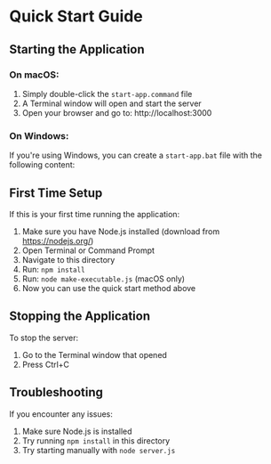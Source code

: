 # Quick Start Guide

## Starting the Application

### On macOS:
1. Simply double-click the `start-app.command` file
2. A Terminal window will open and start the server
3. Open your browser and go to: http://localhost:3000

### On Windows:
If you're using Windows, you can create a `start-app.bat` file with the following content: 

## First Time Setup

If this is your first time running the application:

1. Make sure you have Node.js installed (download from https://nodejs.org/)
2. Open Terminal or Command Prompt
3. Navigate to this directory
4. Run: `npm install`
5. Run: `node make-executable.js` (macOS only)
6. Now you can use the quick start method above

## Stopping the Application

To stop the server:
1. Go to the Terminal window that opened
2. Press Ctrl+C

## Troubleshooting

If you encounter any issues:
1. Make sure Node.js is installed
2. Try running `npm install` in this directory
3. Try starting manually with `node server.js` 